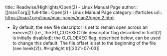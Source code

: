 title:: Readwise/Highlights/Open(2) - Linux Manual Page
author:: [[man7.org]]
full-title:: Open(2) - Linux Manual Page
category:: #articles
url:: https://man7.org/linux/man-pages/man2/open.2.html
- By default, the new file descriptor is set to remain open across
       an execve(2) (i.e., the FD_CLOEXEC file descriptor flag described
       in fcntl(2) is initially disabled); the O_CLOEXEC flag, described
       below, can be used to change this default.  The file offset is
       set to the beginning of the file (see lseek(2)). #Highlight #[[2021-07-03]]